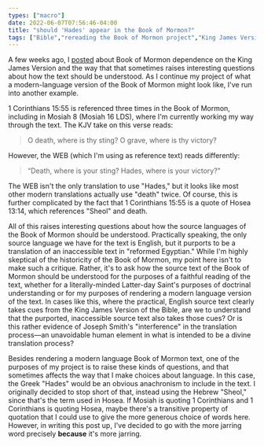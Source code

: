 ```yaml
---
types: ["macro"]
date: 2022-06-07T07:56:46-04:00
title: "should 'Hades' appear in the Book of Mormon?"
tags: ["Bible","rereading the Book of Mormon project","King James Version","World English Bible","Book of Mormon"]
---
```


A few weeks ago, I [posted](https://spencergreenhalgh.com/communities/book-of-mormon-dependence-on-the-king-james-version/) about Book of Mormon dependence on the King James Version and the way that that sometimes raises interesting questions about how the text should be understood. As I continue my project of what a modern-language version of the Book of Mormon might look like, I've run into another example. 

1 Corinthians 15:55 is referenced three times in the Book of Mormon, including in Mosiah 8 (Mosiah 16 LDS), where I'm currently working my way through the text. The KJV take on this verse reads: 

> O death, where is thy sting? O grave, where is thy victory?

However, the WEB (which I'm using as reference text) reads differently: 

> “Death, where is your sting? Hades, where is your victory?"

The WEB isn't the only translation to use "Hades," but it looks like most other modern translations actually use "death" twice. Of course, this is further complicated by the fact that 1 Corinthians 15:55 is a quote of Hosea 13:14, which references "Sheol" and death. 

All of this raises interesting questions about how the source languages of the Book of Mormon should be understood. Practically speaking, the only source language we have for the text is English, but it purports to be a translation of an inaccessible text in "reformed Egyptian." While I'm highly skeptical of the historicity of the Book of Mormon, my point here isn't to make such a critique. Rather, it's to ask how the source text of the Book of Mormon should be understood for the purposes of a faithful reading of the text, whether for a literally-minded Latter-day Saint's purposes of doctrinal understanding or for my purposes of rendering a modern language version of the text. In cases like this, where the practical, English source text clearly takes cues from the King James Version of the Bible, are we to understand that the purported, inaccessible source text also takes those cues? Or is this rather evidence of Joseph Smith's "interference" in the translation process—an unavoidable human element in what is intended to be a divine translation process?

Besides rendering a modern language Book of Mormon text, one of the purposes of my project is to raise these kinds of questions, and that sometimes affects the way that I make choices about language. In this case, the Greek "Hades" would be an obvious anachronism to include in the text. I originally decided to stop short of that, instead using the Hebrew "Sheol," since that's the term used in Hosea. If Mosiah is quoting 1 Corinthians and 1 Corinthians is quoting Hosea, maybe there's a transitive property of quotation that I could use to give the more generous choice of words here. However, in writing this post up, I've decided to go with the more jarring word precisely **because** it's more jarring.
